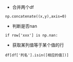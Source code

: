 * 合并两个df
```
np.concatenate((x,y),axis=0)
```

* 判断是否nan
```
if row['xxx'] is np.nan:
```

* 获取某列值等于某个值的行
```
df[df['列名'].isin([相应的值])]
```
